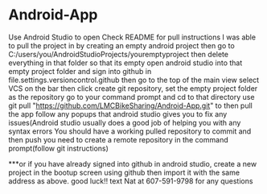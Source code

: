 # Android-App
Use Android Studio to open
Check README for pull instructions
I was able to pull the project in by creating an empty android project
then go to C:/users/you/AndroidStudioProjects/youremptyproject
then delete everything in that folder so that its empty
open android studio into that empty project folder and sign into github in file.settings.versioncontrol.github
then go to the top of the main view select VCS on the bar
then click create git repository, set the empty project folder as the repository
go to your command prompt and cd to that directory
use git pull "https://github.com/LMCBikeSharing/Android-App.git" to then pull the app
follow any popups that android studio gives you to fix any issues(Android studio usually does a good job of helping you with any 
syntax errors
You should have a working pulled repository
to commit and then push you need to create a remote repository in the command prompt(follow git instructions)

***or if you have already signed into github in android studio, create a new project in the bootup screen using github
then import it with the same address as above.
good luck!! text Nat at 607-591-9798 for any questions
